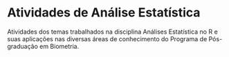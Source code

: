# Atividades de Análise Estatística

Atividades dos temas trabalhados na disciplina Análises Estatística no R e suas aplicações nas diversas áreas de conhecimento do Programa de Pós-graduação em Biometria.
